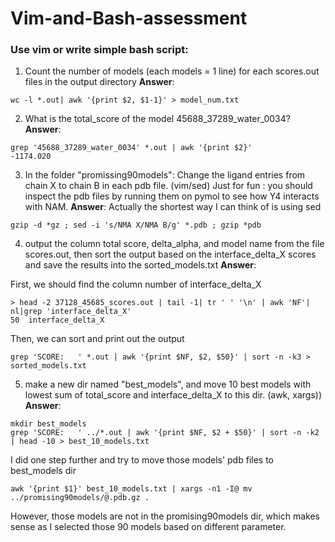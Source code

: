 # Vim-and-Bash-assessment

### Use vim or  write simple bash script:

1. Count the number of models (each models = 1 line) for each scores.out files in the output directory
**Answer**: 
```
wc -l *.out| awk '{print $2, $1-1}' > model_num.txt
```

2. What is the total_score of the model 45688_37289_water_0034?
**Answer**:
```
grep '45688_37289_water_0034' *.out | awk '{print $2}'
-1174.020
```

3. In the folder "promissing90models": Change the ligand entries from chain X to chain B in each pdb file. (vim/sed)
Just for fun : you should inspect the pdb files by running them on pymol to see how Y4 interacts with NAM.
**Answer**:
Actually the shortest way I can think of is using sed
```
gzip -d *gz ; sed -i 's/NMA X/NMA B/g' *.pdb ; gzip *pdb
```

4. output the column total score, delta_alpha, and model name from the file scores.out, then sort the output based on the interface_delta_X scores and save the results into the sorted_models.txt
**Answer**: 

First, we should find the column number of interface_delta_X
```
> head -2 37128_45685_scores.out | tail -1| tr ' ' '\n' | awk 'NF'| nl|grep 'interface_delta_X'
50  interface_delta_X
```
Then, we can sort and print out the output
```
grep 'SCORE:   ' *.out | awk '{print $NF, $2, $50}' | sort -n -k3 > sorted_models.txt
```

5. make a new dir named "best_models", and move 10 best models with lowest sum of total_score and interface_delta_X to this dir. (awk, xargs))
**Answer**: 
```
mkdir best_models
grep 'SCORE:   ' ../*.out | awk '{print $NF, $2 + $50}' | sort -n -k2 | head -10 > best_10_models.txt
```
I did one step further and try to move those models' pdb files to best_models dir

```
awk '{print $1}' best_10_models.txt | xargs -n1 -I@ mv ../promising90models/@.pdb.gz .
```
However, those models are not in the promising90models dir, which makes sense as I selected those 90 models based on different parameter.

